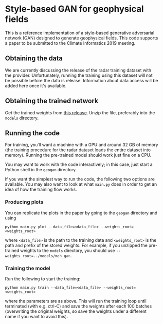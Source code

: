 # Style-based GAN for geophysical fields

This is a reference implementation of a style-based generative adversarial network (GAN) designed to generate geophysical fields. This code supports a paper to be submitted to the Climate Informatics 2019 meeting.

## Obtaining the data

We are currently discussing the release of the radar training dataset with the provider. Unfortunately, running the training using this dataset will not be possible before the data is release. Information about data access will be added here once it's available.

## Obtaining the trained network

Get the trained weights from [this release](../../releases/download/v0.1-data/mch_gan.zip). Unzip the file, preferably into the `models` directory.

## Running the code

For training, you'll want a machine with a GPU and around 32 GB of memory (the training procedure for the radar dataset loads the entire dataset into memory). Running the pre-trained model should work just fine on a CPU.

You may want to work with the code interactively; in this case, just start a Python shell in the `geogan` directory.

If you want the simplest way to run the code, the following two options are available. You may also want to look at what `main.py` does in order to get an idea of how the training flow works.

### Producing plots

You can replicate the plots in the paper by going to the `geogan` directory and using
```
python main.py plot --data_file=<data_file> --weights_root=<weights_root>
```
where `<data_file>` is the path to the training data and `<weights_root>` is the path and prefix of the stored weights. For example, if you unzipped the pre-trained weights to the `models` directory, you should use `--weights_root=../models/mch_gan`.

### Training the model

Run the following to start the training:
```
python main.py train --data_file=<data_file> --weights_root=<weights_root>
```
where the parameters are as above. This will run the training loop until terminated (with e.g. ctrl-C) and save the weights after each 100 batches (overwriting the original weights, so save the weights under a different name if you want to avoid this).
